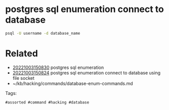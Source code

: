 # postgres sql enumeration connect to database
```bash
psql -U username -d database_name
```

# Related

- [20221003150830](/zet/20221003150830/README.md) postgres sql enumeration
- [20221003150824](/zet/20221003150824/README.md) postgres sql enumeration connect to database using file socket
- ~/kb/hacking/commands/database-enum-commands.md

Tags:

    #assorted #command #hacking #database
